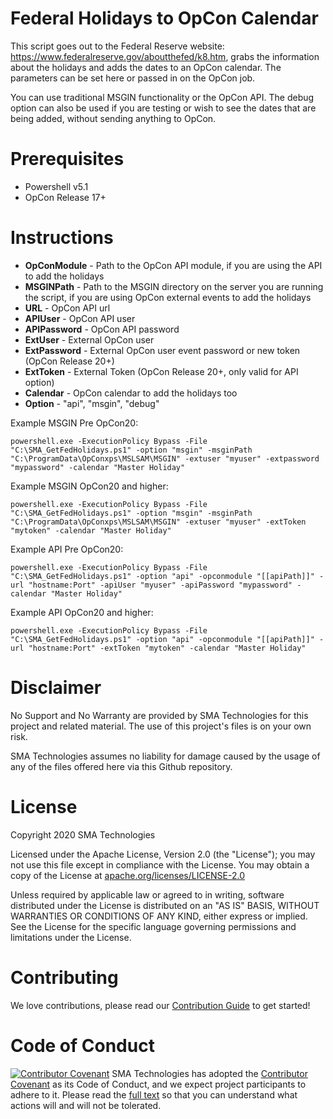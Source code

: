# Federal Holidays to OpCon Calendar
This script goes out to the Federal Reserve website: <https://www.federalreserve.gov/aboutthefed/k8.htm>, grabs the information about the holidays and adds the dates to an OpCon calendar.  The parameters can be set here or passed in on the OpCon job.

You can use traditional MSGIN functionality or the OpCon API.  The debug option can also be used if you are testing or wish to see the dates that are being added, without sending anything to OpCon.

# Prerequisites
* Powershell v5.1
* OpCon Release 17+

# Instructions
  * <b>OpConModule</b> - Path to the OpCon API module, if you are using the API to add the holidays
  * <b>MSGINPath</b> - Path to the MSGIN directory on the server you are running the script, if you are using OpCon external events to add the holidays
  * <b>URL</b> - OpCon API url
  * <b>APIUser</b> - OpCon API user 
  * <b>APIPassword</b> - OpCon API password
  * <b>ExtUser</b> - External OpCon user
  * <b>ExtPassword</b> - External OpCon user event password or new token (OpCon Release 20+)
  * <b>ExtToken</b> - External Token (OpCon Release 20+, only valid for API option)
  * <b>Calendar</b> - OpCon calendar to add the holidays too
  * <b>Option</b> - "api", "msgin", "debug"
  
Example MSGIN Pre OpCon20:
```
powershell.exe -ExecutionPolicy Bypass -File "C:\SMA_GetFedHolidays.ps1" -option "msgin" -msginPath "C:\ProgramData\OpConxps\MSLSAM\MSGIN" -extuser "myuser" -extpassword "mypassword" -calendar "Master Holiday"
```  

Example MSGIN OpCon20 and higher:
```
powershell.exe -ExecutionPolicy Bypass -File "C:\SMA_GetFedHolidays.ps1" -option "msgin" -msginPath "C:\ProgramData\OpConxps\MSLSAM\MSGIN" -extuser "myuser" -extToken "mytoken" -calendar "Master Holiday"
```  

Example API Pre OpCon20:
```
powershell.exe -ExecutionPolicy Bypass -File "C:\SMA_GetFedHolidays.ps1" -option "api" -opconmodule "[[apiPath]]" -url "hostname:Port" -apiUser "myuser" -apiPassword "mypassword" -calendar "Master Holiday"
```  

Example API OpCon20 and higher:
```
powershell.exe -ExecutionPolicy Bypass -File "C:\SMA_GetFedHolidays.ps1" -option "api" -opconmodule "[[apiPath]]" -url "hostname:Port" -extToken "mytoken" -calendar "Master Holiday"
```  

# Disclaimer
No Support and No Warranty are provided by SMA Technologies for this project and related material. The use of this project's files is on your own risk.

SMA Technologies assumes no liability for damage caused by the usage of any of the files offered here via this Github repository.

# License
Copyright 2020 SMA Technologies

Licensed under the Apache License, Version 2.0 (the "License");
you may not use this file except in compliance with the License.
You may obtain a copy of the License at [apache.org/licenses/LICENSE-2.0](http://www.apache.org/licenses/LICENSE-2.0)

Unless required by applicable law or agreed to in writing, software
distributed under the License is distributed on an "AS IS" BASIS,
WITHOUT WARRANTIES OR CONDITIONS OF ANY KIND, either express or implied.
See the License for the specific language governing permissions and
limitations under the License.

# Contributing
We love contributions, please read our [Contribution Guide](CONTRIBUTING.md) to get started!

# Code of Conduct
[![Contributor Covenant](https://img.shields.io/badge/Contributor%20Covenant-v2.0%20adopted-ff69b4.svg)](code-of-conduct.md)
SMA Technologies has adopted the [Contributor Covenant](CODE_OF_CONDUCT.md) as its Code of Conduct, and we expect project participants to adhere to it. Please read the [full text](CODE_OF_CONDUCT.md) so that you can understand what actions will and will not be tolerated.
